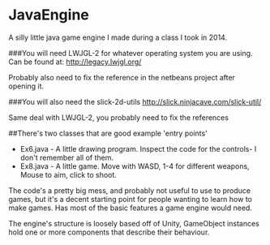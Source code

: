 # JavaEngine
A silly little java game engine I made during a class I took in 2014.

###You will need LWJGL-2 for whatever operating system you are using.
Can be found at: http://legacy.lwjgl.org/

Probably also need to fix the reference in the netbeans project after opening it.

###You will also need the slick-2d-utils
http://slick.ninjacave.com/slick-util/

Same deal with LWJGL-2, you probably need to fix the references

##There's two classes that are good example 'entry points'
  * Ex6.java - A little drawing program. Inspect the code for the controls- I don't remember all of them.
  * Ex8.java - A little game. Move with WASD, 1-4 for different weapons, Mouse to aim, click to shoot.

The code's a pretty big mess, and probably not useful to use to produce games, but it's a decent starting point for people wanting to learn how to make games. Has most of the basic features a game engine would need.

The engine's structure is loosely based off of Unity, GameObject instances hold one or more components that describe their behaviour.
